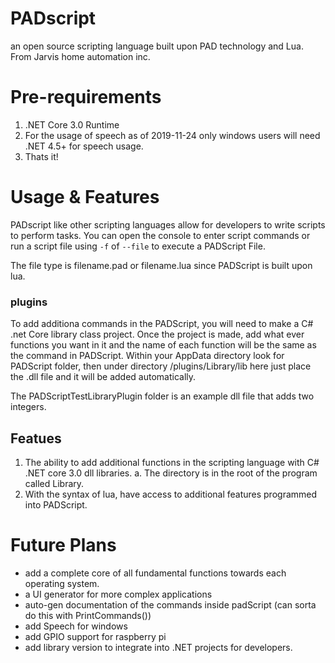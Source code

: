 # PADscript
an open source scripting language built upon PAD technology and Lua. From Jarvis home automation inc.

# Pre-requirements
1. .NET Core 3.0 Runtime 
3. For the usage of speech as of 2019-11-24 only windows users will need .NET 4.5+ for speech usage.
2. Thats it!

# Usage & Features
PADscript like other scripting languages allow for developers to write scripts to perform tasks. 
You can open the console to enter script commands or run a script file using `-f` of `--file`
to execute a PADScript File.

The file type is filename.pad or filename.lua since PADScript is built upon lua.

### plugins
To add additiona commands in the PADScript, you will need to make a C# .net Core library class project.
Once the project is made, add what ever functions you want in it and the name of each function will be
the same as the command in PADScript. Within your AppData directory look for PADScript folder, then under
directory /plugins/Library/lib here just place the .dll file and it will be added automatically.

The PADScriptTestLibraryPlugin folder is an example dll file that adds two integers.

## Featues
1. The ability to add additional functions in the scripting language with C# .NET core 3.0 dll libraries.
  a. The directory is in the root of the program called Library.
2. With the syntax of lua, have access to additional features programmed into PADScript.


# Future Plans
- add a complete core of all fundamental functions towards each operating system.
- a UI generator for more complex applications
- auto-gen documentation of the commands inside padScript (can sorta do this with PrintCommands())
- add Speech for windows
- add GPIO support for raspberry pi
- add library version to integrate into .NET projects for developers.


